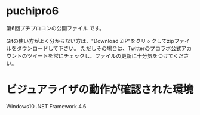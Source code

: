 ﻿# puchipro6


第6回プチプロコンの公開ファイル
です。

Gitの使い方がよく分からない方は、"Download ZIP"をクリックしてzipファイルをダウンロードして下さい。
ただしその場合は、Twitterのプロラボ公式アカウントのツイートを常にチェックし、ファイルの更新に十分気をつけてください。

# ビジュアライザの動作が確認された環境

Windows10
.NET Framework 4.6